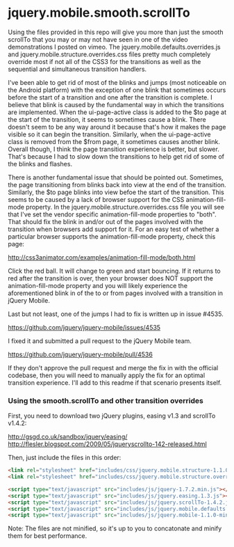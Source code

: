 jquery.mobile.smooth.scrollTo
=============================

Using the files provided in this repo will give you more than just the smooth scrollTo that you may or may not have seen in one of the video demonstrations I posted on vimeo.  The jquery.mobile.defaults.overrides.js and jquery.mobile.structure.overrides.css files pretty much completely override most if not all of the CSS3 for the transitions as well as the sequential and simultaneous transition handlers.  

I've been able to get rid of most of the blinks and jumps (most noticeable on the Android platform) with the exception of one blink that sometimes occurs before the start of a transition and one after the transition is complete.  I believe that blink is caused by the fundamental way in which the transitions are implemented.  When the ui-page-active class is added to the $to page at the start of the transition, it seems to sometimes cause a blink.  There doesn't seem to be any way around it because that's how it makes the page visible so it can begin the transition.  Similarly, when the ui-page-active class is removed from the $from page, it sometimes causes another blink.  Overall though, I think the page transition experience is better, but slower.  That's because I had to slow down the transitions to help get rid of some of the blinks and flashes.  

There is another fundamental issue that should be pointed out.  Sometimes, the page transitioning from blinks back into view at the end of the transition.  Similarly, the $to page blinks into view befoe the start of the transition.  This seems to be caused by a lack of browser support for the CSS animation-fill-mode property.  In the jquery.mobile.structure.overrides.css file you will see that I've set the vendor specific animation-fill-mode properties to "both".  That should fix the blink in and/or out of the pages involved with the transition when browsers add support for it.  For an easy test of whether a particular browser supports the animation-fill-mode property, check this page:

http://css3animator.com/examples/animation-fill-mode/both.html

Click the red ball.  It will change to green and start bouncing.  If it returns to red after the transition is over, then your browser does NOT support the animation-fill-mode property and you will likely experience the aforementioned blink in of the to or from pages involved with a transition in jQuery Mobile.  

Last but not least, one of the jumps I had to fix is written up in issue #4535.  

https://github.com/jquery/jquery-mobile/issues/4535

I fixed it and submitted a pull request to the jQuery Mobile team.  

https://github.com/jquery/jquery-mobile/pull/4536

If they don't approve the pull request and merge the fix in with the official codebase, then you will need to manually apply the fix for an optimal transition experience.  I'll add to this readme if that scenario presents itself.  

### Using the smooth.scrollTo and other transition overrides

First, you need to download two jQuery plugins, easing v1.3 and scrollTo v1.4.2:  

http://gsgd.co.uk/sandbox/jquery/easing/
http://flesler.blogspot.com/2009/05/jqueryscrollto-142-released.html

Then, just include the files in this order:

```html
<link rel="stylesheet" href="includes/css/jquery.mobile.structure-1.1.0.min.css" />
<link rel="stylesheet" href="includes/css/jquery.mobile.structure.overrides.css" />

<script type="text/javascript" src="includes/js/jquery-1.7.2.min.js"></script>
<script type="text/javascript" src="includes/js/jquery.easing.1.3.js"></script>
<script type="text/javascript" src="includes/js/jquery.scrollTo-1.4.2.js"></script>
<script type="text/javascript" src="includes/js/jquery.mobile.defaults.overrides.js"></script>
<script type="text/javascript" src="includes/js/jquery.mobile-1.1.0-min.js"></script>
```
Note:  The files are not minified, so it's up to you to concatonate and minify them for best performance.